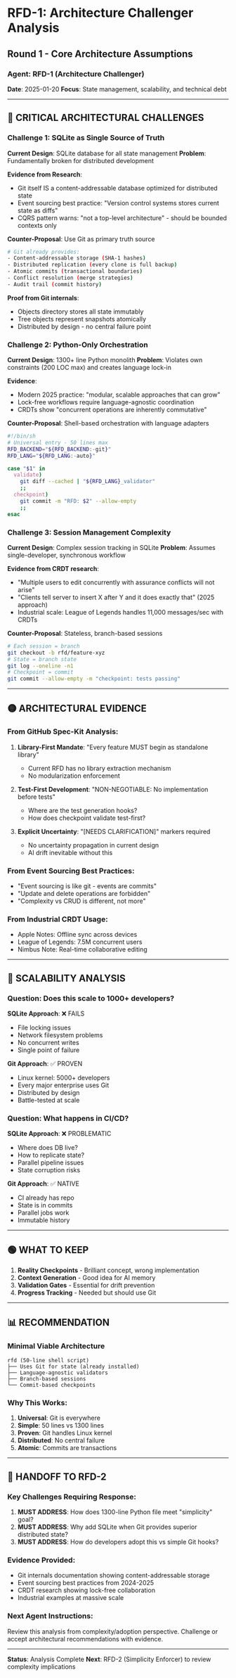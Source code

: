 # RFD-1: Architecture Challenger Analysis
## Round 1 - Core Architecture Assumptions

### Agent: RFD-1 (Architecture Challenger)
**Date**: 2025-01-20
**Focus**: State management, scalability, and technical debt

---

## 🔴 CRITICAL ARCHITECTURAL CHALLENGES

### Challenge 1: SQLite as Single Source of Truth
**Current Design**: SQLite database for all state management
**Problem**: Fundamentally broken for distributed development

**Evidence from Research**:
- Git itself IS a content-addressable database optimized for distributed state
- Event sourcing best practice: "Version control systems stores current state as diffs" 
- CQRS pattern warns: "not a top-level architecture" - should be bounded contexts only

**Counter-Proposal**: Use Git as primary truth source
```bash
# Git already provides:
- Content-addressable storage (SHA-1 hashes)
- Distributed replication (every clone is full backup)
- Atomic commits (transactional boundaries)
- Conflict resolution (merge strategies)
- Audit trail (commit history)
```

**Proof from Git internals**:
- Objects directory stores all state immutably
- Tree objects represent snapshots atomically
- Distributed by design - no central failure point

### Challenge 2: Python-Only Orchestration
**Current Design**: 1300+ line Python monolith
**Problem**: Violates own constraints (200 LOC max) and creates language lock-in

**Evidence**:
- Modern 2025 practice: "modular, scalable approaches that can grow"
- Lock-free workflows require language-agnostic coordination
- CRDTs show "concurrent operations are inherently commutative"

**Counter-Proposal**: Shell-based orchestration with language adapters
```bash
#!/bin/sh
# Universal entry - 50 lines max
RFD_BACKEND="${RFD_BACKEND:-git}"
RFD_LANG="${RFD_LANG:-auto}"

case "$1" in
  validate) 
    git diff --cached | "${RFD_LANG}_validator"
    ;;
  checkpoint)
    git commit -m "RFD: $2" --allow-empty
    ;;
esac
```

### Challenge 3: Session Management Complexity
**Current Design**: Complex session tracking in SQLite
**Problem**: Assumes single-developer, synchronous workflow

**Evidence from CRDT research**:
- "Multiple users to edit concurrently with assurance conflicts will not arise"
- "Clients tell server to insert X after Y and it does exactly that" (2025 approach)
- Industrial scale: League of Legends handles 11,000 messages/sec with CRDTs

**Counter-Proposal**: Stateless, branch-based sessions
```bash
# Each session = branch
git checkout -b rfd/feature-xyz
# State = branch state
git log --oneline -n1
# Checkpoint = commit
git commit --allow-empty -m "checkpoint: tests passing"
```

---

## 🟡 ARCHITECTURAL EVIDENCE

### From GitHub Spec-Kit Analysis:
1. **Library-First Mandate**: "Every feature MUST begin as standalone library"
   - Current RFD has no library extraction mechanism
   - No modularization enforcement

2. **Test-First Development**: "NON-NEGOTIABLE: No implementation before tests"
   - Where are the test generation hooks?
   - How does checkpoint validate test-first?

3. **Explicit Uncertainty**: "[NEEDS CLARIFICATION]" markers required
   - No uncertainty propagation in current design
   - AI drift inevitable without this

### From Event Sourcing Best Practices:
- "Event sourcing is like git - events are commits"
- "Update and delete operations are forbidden"
- "Complexity vs CRUD is different, not more"

### From Industrial CRDT Usage:
- Apple Notes: Offline sync across devices
- League of Legends: 7.5M concurrent users
- Nimbus Note: Real-time collaborative editing

---

## 🔴 SCALABILITY ANALYSIS

### Question: Does this scale to 1000+ developers?

**SQLite Approach**: ❌ FAILS
- File locking issues
- Network filesystem problems  
- No concurrent writes
- Single point of failure

**Git Approach**: ✅ PROVEN
- Linux kernel: 5000+ developers
- Every major enterprise uses Git
- Distributed by design
- Battle-tested at scale

### Question: What happens in CI/CD?

**SQLite Approach**: ❌ PROBLEMATIC
- Where does DB live?
- How to replicate state?
- Parallel pipeline issues
- State corruption risks

**Git Approach**: ✅ NATIVE
- CI already has repo
- State is in commits
- Parallel jobs work
- Immutable history

---

## 🟢 WHAT TO KEEP

1. **Reality Checkpoints** - Brilliant concept, wrong implementation
2. **Context Generation** - Good idea for AI memory
3. **Validation Gates** - Essential for drift prevention
4. **Progress Tracking** - Needed but should use Git

---

## 📊 RECOMMENDATION

### Minimal Viable Architecture
```
rfd (50-line shell script)
├── Uses Git for state (already installed)
├── Language-agnostic validators
├── Branch-based sessions
└── Commit-based checkpoints
```

### Why This Works:
1. **Universal**: Git is everywhere
2. **Simple**: 50 lines vs 1300 lines
3. **Proven**: Git handles Linux kernel
4. **Distributed**: No central failure
5. **Atomic**: Commits are transactions

---

## 🔄 HANDOFF TO RFD-2

### Key Challenges Requiring Response:

1. **MUST ADDRESS**: How does 1300-line Python file meet "simplicity" goal?
2. **MUST ADDRESS**: Why add SQLite when Git provides superior distributed state?
3. **MUST ADDRESS**: How do developers adopt this vs simple Git hooks?

### Evidence Provided:
- Git internals documentation showing content-addressable storage
- Event sourcing best practices from 2024-2025
- CRDT research showing lock-free collaboration
- Industrial examples at massive scale

### Next Agent Instructions:
Review this analysis from complexity/adoption perspective. Challenge or accept architectural recommendations with evidence.

---

**Status**: Analysis Complete
**Next**: RFD-2 (Simplicity Enforcer) to review complexity implications